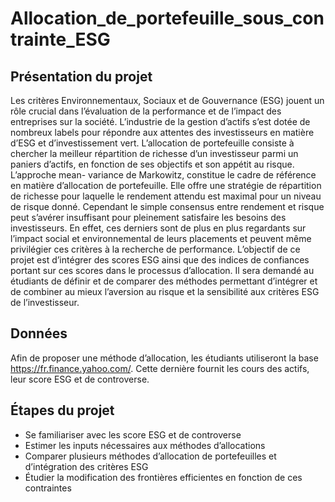 # Allocation_de_portefeuille_sous_contrainte_ESG

## Présentation du projet

Les critères Environnementaux, Sociaux et de Gouvernance (ESG) jouent un rôle crucial dans l’évaluation de la performance et de l’impact des entreprises sur la société. L’industrie de la gestion d’actifs s’est dotée de nombreux labels pour répondre aux attentes des investisseurs en matière d’ESG et d’investissement vert.
L’allocation de portefeuille consiste à chercher la meilleur répartition de richesse d’un investisseur parmi un paniers d’actifs, en fonction de ses objectifs et son appétit au risque. L’approche mean- variance de Markowitz, constitue le cadre de référence en matière d’allocation de portefeuille. Elle offre une stratégie de répartition de richesse pour laquelle le rendement attendu est maximal pour un niveau de risque donné. Cependant le simple consensus entre rendement et risque peut s’avérer insuffisant pour pleinement satisfaire les besoins des investisseurs. En effet, ces derniers sont de plus en plus regardants sur l’impact social et environnemental de leurs placements et peuvent même privilégier ces critères à la recherche de performance. L’objectif de ce projet est d’intégrer des scores ESG ainsi que des indices de confiances portant sur ces scores dans le processus d’allocation. Il sera demandé au étudiants de définir et de comparer des méthodes permettant d’intégrer et de combiner au mieux l’aversion au risque et la sensibilité aux critères ESG de l’investisseur.


## Données

Afin de proposer une méthode d’allocation, les étudiants utiliseront la base https://fr.finance.yahoo.com/. Cette dernière fournit les cours des actifs, leur score ESG et de controverse.


## Étapes du projet

- Se familiariser avec les score ESG et de controverse
- Estimer les inputs nécessaires aux méthodes d’allocations
- Comparer plusieurs méthodes d’allocation de portefeuilles et d’intégration des critères ESG
- Étudier la modification des frontières efficientes en fonction de ces contraintes
